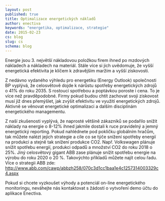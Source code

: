 ```yaml
---
layout: post
published: true
title: Optimalizace energetických nákladů
author: enectiva
keywords: "energetika, optimalizace, strategie"
date: 2015-02-23
cs: blog
slug: cs
schema: blog
---
```


Energie jsou 3. největší nákladovou položkou firem ihned po mzdových nákladech a nákladech na materiál. Stále více si jich uvědomuje, že vyšší energetická efektivita je klíčem k zdravějším maržím a vyšší ziskovosti.

Z nedávno vydaného výhledu pro energetiku (Energy Outlook) společnosti BP vyplývá, že celosvětově dojde k nárůstu spotřeby energetických zdrojů o 41% do roku 2035. S rostoucí spotřebou a poptávkou poroste i cena. To je více než pravděpodobné. Firmy pokud budou chtít zachovat svoji ziskovost musí již dnes přemýšlet, jak zvýšit efektivitu ve využití energetických zdrojů. Aktivně se věnovat energetické optimalizaci a dalším disciplínám energetického managementu. 

Z naší zkušenosti vyplývá, že naprosté většině zákazníků se podařilo snížit náklady na energie o 8-12% ihned jakmile dostali k ruce pravidelný a jemný energetický reporting. Pokud nahlédnete pod pokličku globálním hračům, tak můžete nalézt jejich strategie a cíle co se týče snížení spotřeby energií na produkci a stejně tak snížení produkce CO2. Např. Volkswagen plánuje snížit spotřebu energií, produkci odpadů a množství CO2 do roku 2018 o 25%. Jiný celosvětový gigant ABB zase plánuje snížit spotřebu energie na výrobu do roku 2020 o 20 %. Takovýchto příkladů můžete najít celou řadu. Více o strategii ABB zde: http://www.abb.com/cawp/abbzh258/070c3d1cc1baa1e4c1257314003329c4.aspx

Pokud si chcete vyzkoušet výhody a potenciál on-line energetického monitoringu, neváhejte nás kontaktovat s žádostí o vytvoření demo účtu do aplikace Enectiva.

